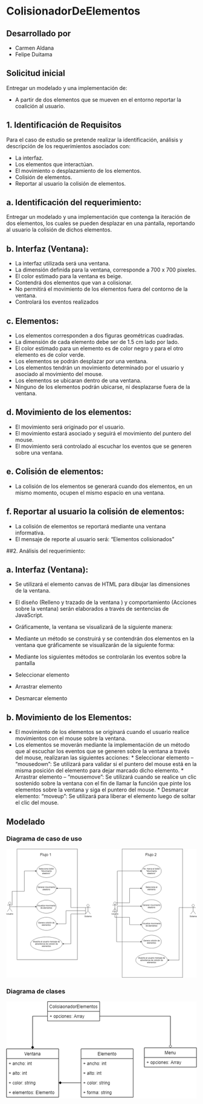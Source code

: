 # ColisionadorDeElementos

## Desarrollado por
* Carmen Aldana
* Felipe Duitama

## Solicitud inicial
Entregar un modelado y una implementación de:
* A partir de dos elementos que se mueven en el entorno reportar la coalición al usuario.

## 1. Identificación de Requisitos
Para el caso de estudio se pretende realizar la identificación, análisis y descripción de los requerimientos asociados con:

* La interfaz.
* Los  elementos que interactúan.
* El movimiento o desplazamiento de los elementos.
* Colisión de elementos.
* Reportar al usuario la colisión de elementos.

## a.	Identificación del requerimiento:
Entregar un modelado y una implementación que contenga la iteración de dos elementos, los cuales se pueden desplazar en una pantalla, reportando al usuario la colisión de dichos elementos.
## b.	Interfaz (Ventana):
* La interfaz utilizada será una ventana.
* La dimensión definida para la ventana, corresponde a 700 x 700 pixeles.
* El color estimado para la ventana es beige.
* Contendrá dos elementos que van a colisionar.
* No permitirá el movimiento de los elementos fuera del contorno de la ventana.
* Controlará los eventos realizados 
## c.	Elementos:
* Los elementos corresponden a dos figuras geométricas cuadradas.
* La dimensión de cada elemento debe ser de 1.5 cm lado por lado.
* El color estimado para un elemento es de color negro y para el otro elemento es de color verde.
* Los elementos se podrán desplazar por una ventana.
*	Los elementos tendrán un movimiento determinado por el usuario y asociado al movimiento del mouse.
*	Los elementos se ubicaran dentro de una ventana.
*	Ninguno de los elementos podrán ubicarse, ni desplazarse fuera de la ventana.
## d.	Movimiento de los elementos:
*	El movimiento será originado por el usuario.
*	El movimiento estará asociado y seguirá el movimiento del puntero del mouse.
*	El movimiento será controlado al escuchar los eventos que se generen sobre una ventana.
## e.	Colisión de elementos:
*	La colisión de los elementos se generará cuando dos elementos, en un mismo momento, ocupen el mismo espacio en una ventana.
## f.	Reportar al usuario la colisión de elementos:
*	La colisión de elementos se reportará mediante una ventana informativa.
*	El mensaje de reporte al usuario será: “Elementos colisionados”

##2.	Análisis del requerimiento:
## a.	Interfaz (Ventana):
*	Se utilizará el elemento canvas de HTML para dibujar las dimensiones de la ventana.
*	El diseño (Relleno y trazado de la ventana ) y comportamiento (Acciones sobre la ventana) serán elaborados a través de sentencias de JavaScript.
*	Gráficamente, la ventana se visualizará de la siguiente manera:

*	Mediante un método se construirá y se contendrán dos elementos en la ventana que gráficamente se visualizarán de la siguiente forma:

*	Mediante los siguientes métodos se controlarán los eventos sobre la pantalla
   * Seleccionar elemento
   * Arrastrar elemento
   * Desmarcar elemento

## b.	Movimiento de los Elementos:

* El movimiento de los elementos se originará cuando el usuario realice movimientos con el mouse sobre la ventana.
* Los elementos se moverán mediante la implementación de un método que al escuchar los eventos que se generen sobre la ventana a través del mouse, realizaran las siguientes acciones:
      * Seleccionar elemento – “mousedown”: Se utilizará para validar si el puntero del mouse está en la misma posición del elemento para dejar marcado dicho elemento.
      * Arrastrar elemento  – “mousemove”: Se utilizará cuando se realice un clic sostenido sobre la ventana con el fin de llamar la función que pinte los elementos sobre la ventana y siga el puntero del mouse.
      * Desmarcar elemento: “moveup”: Se utilizará para liberar el elemento luego de soltar el clic del mouse.

## Modelado

### Diagrama de caso de uso
![alt text](https://github.com/felipedc09/ColisionadorDeElementos/blob/master/Diagrama%20UML%20del%20caso%20de%20uso.png)

### Diagrama de clases

![alt text](https://github.com/felipedc09/ColisionadorDeElementos/blob/master/Diagrama%20de%20clases.png)
